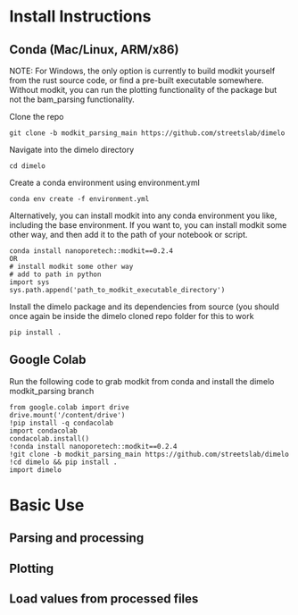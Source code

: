 # Install Instructions
## Conda (Mac/Linux, ARM/x86)

NOTE: For Windows, the only option is currently to build modkit yourself from the rust source code, or find a pre-built executable somewhere. Without modkit, you can run the plotting functionality of the package but not the bam_parsing functionality.

Clone the repo

```
git clone -b modkit_parsing_main https://github.com/streetslab/dimelo
```

Navigate into the dimelo directory

```
cd dimelo
```

Create a conda environment using environment.yml

```
conda env create -f environment.yml
```

Alternatively, you can install modkit into any conda environment you like, including the base environment. If you want to, you can install modkit some other way, and then add it to the path of your notebook or script.

```
conda install nanoporetech::modkit==0.2.4
OR
# install modkit some other way
# add to path in python
import sys
sys.path.append('path_to_modkit_executable_directory')
```

Install the dimelo package and its dependencies from source (you should once again be inside the dimelo cloned repo folder for this to work

```
pip install .
```
## Google Colab

Run the following code to grab modkit from conda and install the dimelo modkit_parsing branch

```
from google.colab import drive
drive.mount('/content/drive')
!pip install -q condacolab
import condacolab
condacolab.install()
!conda install nanoporetech::modkit==0.2.4
!git clone -b modkit_parsing_main https://github.com/streetslab/dimelo
!cd dimelo && pip install .
import dimelo
```

# Basic Use

## Parsing and processing

## Plotting

## Load values from processed files
